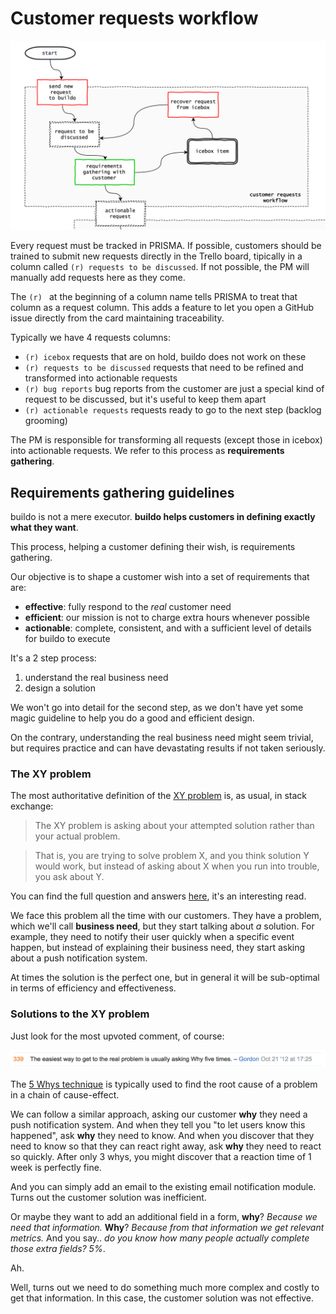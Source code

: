 # Customer requests workflow
![](customer_requests.png)

Every request must be tracked in PRISMA. If possible, customers should be trained to submit new requests directly in the Trello board, tipically in a column called `(r) requests to be discussed`. If not possible, the PM will manually add requests here as they come.

The `(r) ` at the beginning of a column name tells PRISMA to treat that column as a request column. This adds a feature to let you open a GitHub issue directly from the card maintaining traceability.

Typically we have 4 requests columns:

- `(r) icebox` requests that are on hold, buildo does not work on these
- `(r) requests to be discussed` requests that need to be refined and transformed into actionable requests
- `(r) bug reports` bug reports from the customer are just a special kind of request to be discussed, but it's useful to keep them apart
- `(r) actionable requests` requests ready to go to the next step (backlog grooming)

The PM is responsible for transforming all requests (except those in icebox) into actionable requests. We refer to this process as **requirements gathering**.

## Requirements gathering guidelines

buildo is not a mere executor. **buildo helps customers in defining exactly what they want**.

This process, helping a customer defining their wish, is requirements gathering.

Our objective is to shape a customer wish into a set of requirements that are:

- **effective**: fully respond to the *real* customer need
- **efficient**: our mission is not to charge extra hours whenever possible
- **actionable**: complete, consistent, and with a sufficient level of details for buildo to execute

It's a 2 step process:
1. understand the real business need
2. design a solution

We won't go into detail for the second step, as we don't have yet some magic guideline to help you do a good and efficient design.

On the contrary, understanding the real business need might seem trivial, but requires practice and can have devastating results if not taken seriously.

### The XY problem

The most authoritative definition of the [XY problem](http://xyproblem.info/) is, as usual, in stack exchange:

> The XY problem is asking about your attempted solution rather than your actual problem.

> That is, you are trying to solve problem X, and you think solution Y would work, but instead of asking about X when you run into trouble, you ask about Y.

You can find the full question and answers [here](http://meta.stackexchange.com/questions/66377/what-is-the-xy-problem), it's an interesting read.

We face this problem all the time with our customers. They have a problem, which we'll call **business need**, but they start talking about *a* solution. For example, they need to notify their user quickly when a specific event happen, but instead of explaining their business need, they start asking about a push notification system.

At times the solution is the perfect one, but in general it will be sub-optimal in terms of efficiency and effectiveness.

### Solutions to the XY problem
Just look for the most upvoted comment, of course:

![](5whys.png)

The [5 Whys technique](https://en.wikipedia.org/wiki/5_Whys) is typically used to find the root cause of a problem in a chain of cause-effect.

We can follow a similar approach, asking our customer **why** they need a push notification system. And when they tell you "to let users know this happened", ask **why** they need to know. And when you discover that they need to know so that they can react right away, ask **why** they need to react so quickly. After only 3 whys, you might discover that a reaction time of 1 week is perfectly fine. 

And you can simply add an email to the existing email notification module. Turns out the customer solution was inefficient.

Or maybe they want to add an additional field in a form, **why**? *Because we need that information.* **Why**? *Because from that information we get relevant metrics.* And you say.. *do you know how many people actually complete those extra fields? 5%*.

Ah.

Well, turns out we need to do something much more complex and costly to get that information. In this case, the customer solution was not effective.

